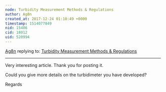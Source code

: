 ```yaml
---
node: Turbidity Measurement Methods & Regulations
author: Ag8n
created_at: 2017-12-24 01:10:49 +0000
timestamp: 1514077849
nid: 15406
cid: 18012
uid: 520994
---
```




[Ag8n](../profile/Ag8n) replying to: [Turbidity Measurement Methods & Regulations](../wiki/turbidity-measurement-methods-regulations)

----
Very interesting article.  Thank you for posting it.

Could you give more details on the turbidimeter you have developed?

Regards